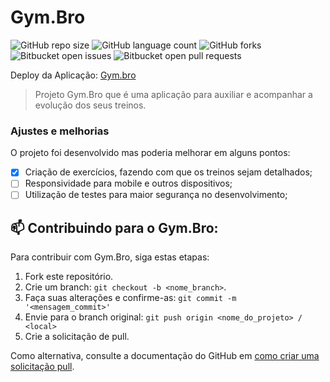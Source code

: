 # Gym.Bro

![GitHub repo size](https://img.shields.io/github/repo-size/MatheusFilg/gym-bro)
![GitHub language count](https://img.shields.io/github/languages/count/MatheusFilg/gym-bro)
![GitHub forks](https://img.shields.io/github/forks/MatheusFilg/gym-bro)
![Bitbucket open issues](https://img.shields.io/bitbucket/issues/MatheusFilg/gym-bro)
![Bitbucket open pull requests](https://img.shields.io/bitbucket/pr-raw/MatheusFilg/gym-bro)

Deploy da Aplicação: [Gym.bro](https://gym-bro-matheusf.netlify.app)
> Projeto Gym.Bro que é uma aplicação para auxiliar e acompanhar a evolução dos seus treinos.

### Ajustes e melhorias

O projeto foi desenvolvido mas poderia melhorar em alguns pontos:

- [X] Criação de exercícios, fazendo com que os treinos sejam detalhados;
- [ ] Responsividade para mobile e outros dispositivos;
- [ ] Utilização de testes para maior segurança no desenvolvimento;

## 📫 Contribuindo para o Gym.Bro:

Para contribuir com Gym.Bro, siga estas etapas:

1. Fork este repositório.
2. Crie um branch: `git checkout -b <nome_branch>`.
3. Faça suas alterações e confirme-as: `git commit -m '<mensagem_commit>'`
4. Envie para o branch original: `git push origin <nome_do_projeto> / <local>`
5. Crie a solicitação de pull.

Como alternativa, consulte a documentação do GitHub em [como criar uma solicitação pull](https://help.github.com/en/github/collaborating-with-issues-and-pull-requests/creating-a-pull-request).
